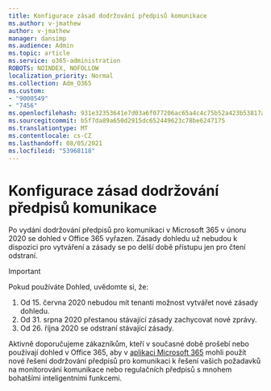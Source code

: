 ```yaml
---
title: Konfigurace zásad dodržování předpisů komunikace
ms.author: v-jmathew
author: v-jmathew
manager: dansimp
ms.audience: Admin
ms.topic: article
ms.service: o365-administration
ROBOTS: NOINDEX, NOFOLLOW
localization_priority: Normal
ms.collection: Adm_O365
ms.custom:
- "9000549"
- "7456"
ms.openlocfilehash: 931e32353641e7d03a6f077206ac65a4c4c75b52a423b53817aa67db863bb20c
ms.sourcegitcommit: b5f7da89a650d2915dc652449623c78be6247175
ms.translationtype: MT
ms.contentlocale: cs-CZ
ms.lasthandoff: 08/05/2021
ms.locfileid: "53968118"
---
```

# <a name="configure-communication-compliance-policies"></a>Konfigurace zásad dodržování předpisů komunikace

Po vydání dodržování předpisů pro komunikaci v Microsoft 365 v únoru 2020 se dohled v Office 365 vyřazen. Zásady dohledu už nebudou k dispozici pro vytváření a zásady se po delší době přístupu jen pro čtení odstraní.

> [!IMPORTANT]
> Pokud používáte Dohled, uvědomte si, že:
>
> 1. Od 15. června 2020 nebudou mít tenanti možnost vytvářet nové zásady dohledu.
> 2. Od 31. srpna 2020 přestanou stávající zásady zachycovat nové zprávy.
> 3. Od 26. října 2020 se odstraní stávající zásady.

Aktivně doporučujeme zákazníkům, kteří v současné době prošebí nebo používají dohled v Office 365, aby v [aplikaci Microsoft 365](https://go.microsoft.com/fwlink/?linkid=2128593) mohli použít nové řešení dodržování předpisů pro komunikaci k řešení vašich požadavků na monitorování komunikace nebo regulačních předpisů s mnohem bohatšími inteligentními funkcemi.
